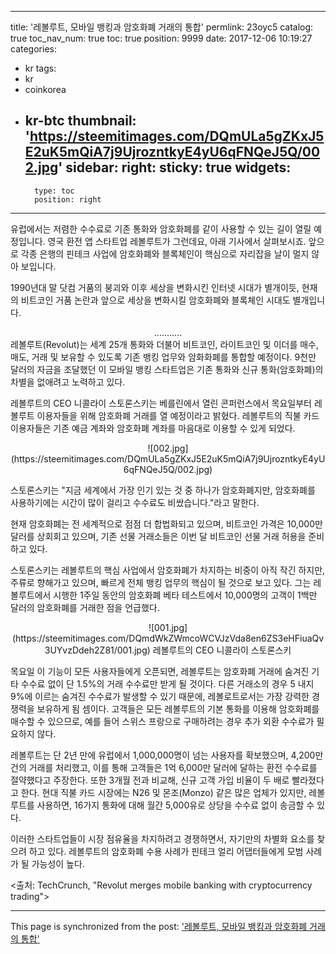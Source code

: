 
---
title: '레볼루트, 모바일 뱅킹과 암호화폐 거래의 통합'
permlink: 23oyc5
catalog: true
toc_nav_num: true
toc: true
position: 9999
date: 2017-12-06 10:19:27
categories:
- kr
tags:
- kr
- coinkorea
- kr-btc
thumbnail: 'https://steemitimages.com/DQmULa5gZKxJ5E2uK5mQiA7j9UjrozntkyE4yU6qFNQeJ5Q/002.jpg'
sidebar:
    right:
        sticky: true
widgets:
    -
        type: toc
        position: right
---


유럽에서는 저렴한 수수료로 기존 통화와 암호화폐를 같이 사용할 수 있는 길이 열릴 예정입니다. 영국 환전 앱 스타트업 레볼루트가 그런데요, 아래 기사에서 살펴보시죠.  앞으로 각종 은행의 핀테크 사업에 암호화폐와 블록체인이 핵심으로 자리잡을 날이 멀지 않아 보입니다.

1990년대 말 닷컴 거품의 붕괴와 이후 세상을 변화시킨 인터넷 시대가 별개이듯,
현재의 비트코인 거품 논란과 앞으로 세상을 변화시킬 암호화폐와 블록체인 시대도 별개입니다.

<center>
........... 
</center>
레볼루트(Revolut)는 세계 25개 통화와 더불어 비트코인, 라이트코인 및 이더를 매수, 매도, 거래 및 보유할 수 있도록 기존 뱅킹 업무와 암화화폐를 통합할 예정이다.  9천만 달러의 자금을 조달했던 이 모바일 뱅킹 스타트업은 기존 통화와 신규 통화(암호화폐)의 차별을 없애려고 노력하고 있다.

레볼루트의 CEO 니콜라이 스토론스키는 베를린에서 열린 콘퍼런스에서 목요일부터 레볼루트 이용자들을 위해 암호화폐 거래를 열 예정이라고 밝혔다.  레볼루트의 직불 카드 이용자들은 기존 예금 계좌와 암호화폐 계좌를 마음대로 이용할 수 있게 되었다. 

<center>
![002.jpg](https://steemitimages.com/DQmULa5gZKxJ5E2uK5mQiA7j9UjrozntkyE4yU6qFNQeJ5Q/002.jpg)
</center>

스토론스키는 "지금 세계에서 가장 인기 있는 것 중 하나가 암호화폐지만, 암호화폐를 사용하기에는 시간이 많이 걸리고 수수료도 비쌌습니다."라고 말한다.

현재 암호화폐는 전 세계적으로 점점 더 합법화되고 있으며, 비트코인 가격은 10,000만 달러를 상회회고 있으며, 기존 선물 거래소들은 이번 달 비트코인 선물 거래 허용을 준비하고 있다. 

스토론스키는 레볼루트의 핵심 사업에서 암호화폐가 차지하는 비중이 아직 작긴 하지만, 주류로 향해가고 있으며, 빠르게 전체 뱅킹 업무의 핵심이 될 것으로 보고 있다.  그는 레볼루트에서 시행한 1주일 동안의 암호화폐 베타 테스트에서 10,000명의 고객이 1백만 달러의 암호화폐를 거래한 점을 언급했다.

<center>
![001.jpg](https://steemitimages.com/DQmdWkZWmcoWCVJzVda8en6ZS3eHFiuaQv3UYvzDdeh2Z81/001.jpg)
레볼루트의 CEO 니콜라이 스토론스키
</center>

목요일 이 기능이 모든 사용자들에게 오픈되면, 레볼루트는 암호화폐 거래에 숨겨진 기타 수수료 없이 단 1.5%의 거래 수수료만 받게 될 것이다.  다른 거래소의 경우 5 내지 9%에 이르는 숨겨진 수수료가 발생할 수 있기 때문에, 레볼로트로서는 가장 강력한 경쟁력을 보유하게 됨 셈이다.  고객들은 모든 레볼루트의 기본 통화를 이용해 암호화폐를 매수할 수 있으므로, 예를 들어 스위스 프랑으로 구매하려는 경우 추가 외환 수수료가 필요하지 않다.

레볼루트는 단 2년 만에 유럽에서 1,000,000명이 넘는 사용자를 확보했으며, 4,200만 건의 거래를 처리했고, 이를 통해 고객들은 1억 6,000만 달러에 달하는 환전 수수료를 절약했다고 ​​주장한다.  또한 3개월 전과 비교해, 신규 고객 가입 비율이 두 배로 빨라졌다고 한다.  현대 직불 카드 시장에는 N26 및 몬조(Monzo) 같은 많은 업체가 있지만, 레볼루트를 사용하면, 16가지 통화에 대해 월간 5,000유로 상당을 수수료 없이 송금할 수 있다.

이러한 스타트업들이 시장 점유율을 차지하려고 경쟁하면서, 자기만의 차별화 요소를 찾으려 하고 있다.  레볼루트의 암호화폐 수용 사례가 핀테크 얼리 어댑터들에게 모범 사례가 될 가능성이 높다. 

<출처: TechCrunch, "Revolut merges mobile banking with cryptocurrency trading">

- - -

This page is synchronized from the post: ['레볼루트, 모바일 뱅킹과 암호화폐 거래의 통합'](https://steemit.com/@pius.pius/23oyc5)
